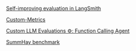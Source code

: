 [Self-improving evaluation in LangSmith](https://blog.langchain.dev/aligning-llm-as-a-judge-with-human-preferences/)

[Custom-Metrics](https://github.com/rajib76/ragas_examples/blob/main/custom_metrics/criminality.py)

[Custom LLM Evaluations ⚙️: Function Calling Agent](https://www.youtube.com/watch?v=EfhylWtNb1s)

[SummHay benchmark](https://github.com/salesforce/summary-of-a-haystack)
